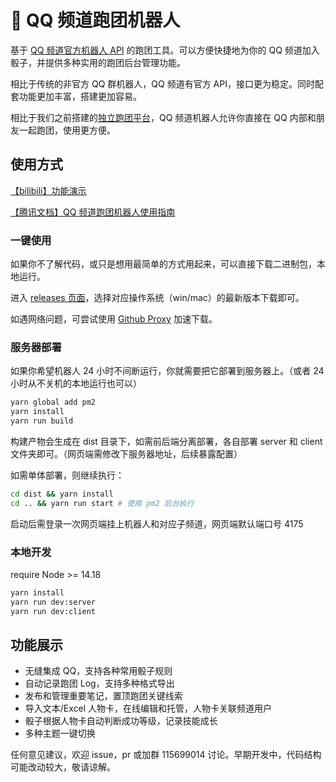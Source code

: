 # 🎲 QQ 频道跑团机器人

基于 [QQ 频道官方机器人 API](https://bot.q.qq.com/wiki/#%E7%AE%80%E4%BB%8B) 的跑团工具。可以方便快捷地为你的 QQ 频道加入骰子，并提供多种实用的跑团后台管理功能。

相比于传统的非官方 QQ 群机器人，QQ 频道有官方 API，接口更为稳定。同时配套功能更加丰富，搭建更加容易。

相比于我们之前搭建的[独立跑团平台](https://github.com/paotuan/paotuan)，QQ 频道机器人允许你直接在 QQ 内部和朋友一起跑团，使用更方便。

## 使用方式

[【bilibili】功能演示](https://www.bilibili.com/video/BV1hY4y1N7Ko/)

[【腾讯文档】QQ 频道跑团机器人使用指南](https://docs.qq.com/doc/DR3R6bFRNZWdsYUxt)

### 一键使用
如果你不了解代码，或只是想用最简单的方式用起来，可以直接下载二进制包，本地运行。

进入 [releases 页面](https://github.com/paotuan/qqchannel-bot/releases)，选择对应操作系统（win/mac）的最新版本下载即可。

如遇网络问题，可尝试使用 [Github Proxy](https://ghproxy.com/) 加速下载。

### 服务器部署
如果你希望机器人 24 小时不间断运行，你就需要把它部署到服务器上。（或者 24 小时从不关机的本地运行也可以）

```bash
yarn global add pm2
yarn install
yarn run build
```
构建产物会生成在 dist 目录下，如需前后端分离部署，各自部署 server 和 client 文件夹即可。（网页端需修改下服务器地址，后续暴露配置）

如需单体部署，则继续执行：
```bash
cd dist && yarn install
cd .. && yarn run start # 使用 pm2 后台执行
```
启动后需登录一次网页端挂上机器人和对应子频道，网页端默认端口号 4175

### 本地开发
require Node >= 14.18

```bash
yarn install
yarn run dev:server
yarn run dev:client
```

## 功能展示
- 无缝集成 QQ，支持各种常用骰子规则
- 自动记录跑团 Log，支持多种格式导出
- 发布和管理重要笔记，置顶跑团关键线索
- 导入文本/Excel 人物卡，在线编辑和托管，人物卡关联频道用户
- 骰子根据人物卡自动判断成功等级，记录技能成长
- 多种主题一键切换


任何意见建议，欢迎 issue，pr 或加群 115699014 讨论。早期开发中，代码结构可能改动较大，敬请谅解。
